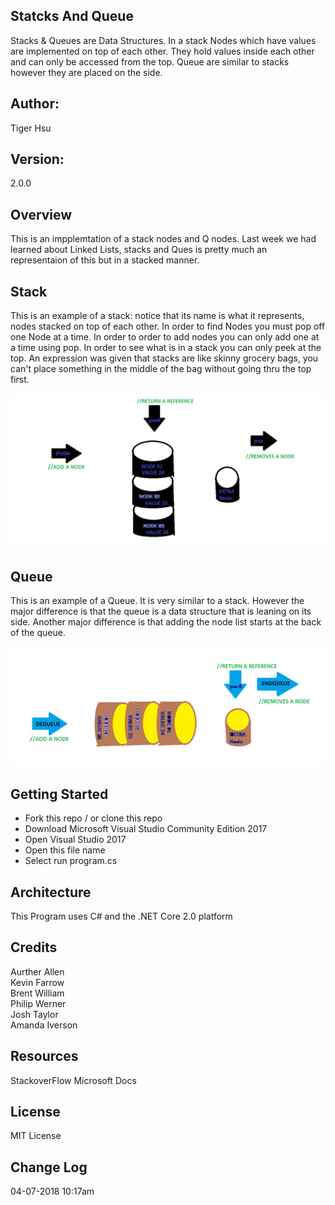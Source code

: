## Statcks And Queue
Stacks & Queues are Data Structures. In a stack Nodes which have values are 
implemented on top of each other. They hold values inside each other and can 
only be accessed from the top. Queue are similar to stacks however they are placed
on the side. 

## Author:
Tiger Hsu

## Version:
2.0.0 

## Overview
This is an impplemtation of a stack nodes and Q nodes. Last week we had learned about Linked Lists,
stacks and Ques is pretty much an representaion of this but in a stacked manner.


## Stack
This is an example of a stack: notice that its name is what it represents, nodes stacked on top of each other. In order to find Nodes you must pop off one Node at a time. In order to order to add nodes you can only add one at a time using pop. In order to see what is in a stack you can only peek at the top. An expression was given that stacks are like skinny grocery bags, you can't place something in the middle of the bag without going thru the top first.

![alt text](STACK.bmp)

## Queue
This is an example of a Queue. It is very similar to a stack. However the major difference is that the queue is a data structure that is leaning on its side. Another major difference is that adding the node list starts at the back of the queue.

![alt text](QUEUE.bmp)

## Getting Started
- Fork this repo / or clone this repo
- Download Microsoft Visual Studio Community Edition 2017
- Open Visual Studio 2017
- Open this file name 
- Select run program.cs

## Architecture
This  Program uses C# and the .NET Core 2.0 platform

## Credits
Aurther Allen <br>
Kevin Farrow <br>
Brent William <br>
Philip Werner <br>
Josh Taylor <br>
Amanda Iverson <br>

## Resources
StackoverFlow
Microsoft Docs

## License
MIT License

## Change Log

04-07-2018 10:17am


